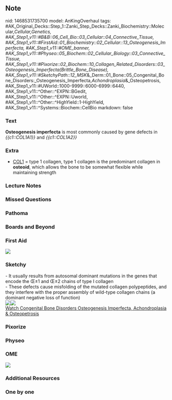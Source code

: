 ## Note
nid: 1468531735700
model: AnKingOverhaul
tags: #AK_Original_Decks::Step_1::Zanki_Step_Decks::Zanki_Biochemistry::Molecular,_Cellular,_Genetics, #AK_Step1_v11::#B&B::06_Cell_Bio::03_Cellular::04_Connective_Tissue, #AK_Step1_v11::#FirstAid::01_Biochemistry::02_Cellular::13_Osteogenesis_Imperfecta, #AK_Step1_v11::#OME_banner, #AK_Step1_v11::#Physeo::05_Biochem::02_Cellular_Biology::03_Connective_Tissue, #AK_Step1_v11::#Pixorize::02_Biochem::10_Collagen_Related_Disorders::03_Osteogenesis_Imperfecta_(Brittle_Bone_Disease), #AK_Step1_v11::#SketchyPath::12_MSK_&_Derm::01_Bone::05_Congenital_Bone_Disorders:_Osteogenesis_Imperfecta,_Achondroplasia_&_Osteopetrosis, #AK_Step1_v11::#UWorld::1000-9999::6000-6999::6440, #AK_Step1_v11::^Other::^EXPN::BGedit, #AK_Step1_v11::^Other::^EXPN::Uworld, #AK_Step1_v11::^Other::^HighYield::1-HighYield, #AK_Step1_v11::^Systems::Biochem::CellBio
markdown: false

### Text
<div>
  <b>Osteogenesis imperfecta</b> is most commonly caused by gene
  defects in <i>{{c1::COL1A1}}</i> and <i>{{c1::COL1A2}}</i>
</div>

### Extra
- <u>COL1</u> = type 1 collagen, type 1 collagen is the predominant
collagen in <b>osteoid</b>, which allows the bone to be somewhat
flexible while maintaining strength

### Lecture Notes


### Missed Questions


### Pathoma


### Boards and Beyond


### First Aid
<img src="tmpTd6u53.png">

### Sketchy
<div>
  <div>
    - It usually results from autosomal dominant mutations in the
    genes that encode the Œ±1 and Œ±2 chains of type I collagen
  </div>
  <div>
    - These defects cause misfolding of the mutated collagen
    polypeptides, and they interfere with the proper assembly of
    wild-type collagen chains (a dominant negative loss of
    function)
  </div>
  <div><img src=
  "type%201%20collagen%20scar%20tissue,%20tendons_1566160514431.jpg"
  class="resizer"><img src=
  "Zoverall%20picture%20(95)_1566160514431.JPG" class=
  "resizer"></div>
</div><a href=
"https://dashboard.sketchy.com/study/medical/courses/medical-pathophysiology/units/medical-pathophysiology-musculoskeletal-derm/videos/medical-pathophysiology-musculoskeletal-and-derm-bone-congenital-bone-disorders-osteogenesis-imperfecta-achondroplasia-and-osteopetrosis?utm_source=anki&utm_medium=partnership&utm_campaign=february_update&utm_content=medical">Watch
Congenital Bone Disorders Osteogenesis Imperfecta, Achondroplasia &
Osteopetrosis</a>

### Pixorize


### Physeo


### OME
<div class="ome-widget">
  <a href="https://onlinemeded.org?ref=anki"><img src=
  "_OME_AnkiFlashcards_General_4.png"></a>
</div>

### Additional Resources


### One by one

